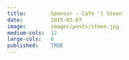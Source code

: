 ```yaml
---
title:        Sponsor - Cafe 't Steen
date:         2015-03-07
image:        images/posts/steen.jpg
medium-cols:  12
large-cols:   6
published:    TRUE
---
```


